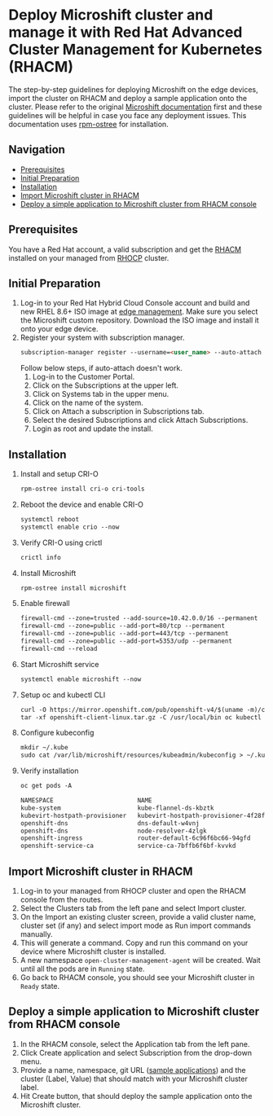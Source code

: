 # Deploy Microshift cluster and manage it with Red Hat Advanced Cluster Management for Kubernetes (RHACM)

The step-by-step guidelines for deploying Microshift on the edge devices, import the cluster on 
RHACM and deploy a sample application onto the cluster. Please refer to the original 
[Microshift documentation](https://microshift.io/docs/getting-started/) first and these guidelines will be helpful 
in case you face any deployment issues. This documentation uses [rpm-ostree](https://rpm-ostree.readthedocs.io/en/stable/) for installation.

## Navigation

- [Prerequisites](#prerequisites)
- [Initial Preparation](#initial-preparation)
- [Installation](#installation)
- [Import Microshift cluster in RHACM](#import-microshift-cluster-in-rhacm)
- [Deploy a simple application to Microshift cluster from RHACM console](#deploy-a-simple-application-to-microshift-cluster-from-rhacm-console)

## Prerequisites

You have a Red Hat account, a valid subscription and get the 
[RHACM](https://access.redhat.com/documentation/en-us/red_hat_advanced_cluster_management_for_kubernetes/2.6/html/install/index) installed on your managed from
[RHOCP](https://access.redhat.com/documentation/en-us/openshift_container_platform/4.11/html/installing/index) cluster.

## Initial Preparation

1. Log-in to your Red Hat Hybrid Cloud Console account and build and new RHEL 8.6+ ISO image at [edge management](https://console.redhat.com/edge/manage-images). 
Make sure you select the Microshift custom repository. Download the ISO image and install it onto your edge device.
2. Register your system with subscription manager.
   ```markdown
   subscription-manager register --username=<user_name> --auto-attach
   ```
   Follow below steps, if auto-attach doesn't work.
   1. Log-in to the Customer Portal.
   2. Click on the Subscriptions at the upper left.
   3. Click on Systems tab in the upper menu.
   4. Click on the name of the system.
   5. Click on Attach a subscription in Subscriptions tab.
   6. Select the desired Subscriptions and click Attach Subscriptions.
   7. Login as root and update the install.

## Installation

1. Install and setup CRI-O
   ```markdown
   rpm-ostree install cri-o cri-tools
   ```
2. Reboot the device and enable CRI-O
   ```markdown
   systemctl reboot
   systemctl enable crio --now
   ```
3. Verify CRI-O using crictl
   ```markdown
   crictl info
   ```
4. Install Microshift
   ```markdown
   rpm-ostree install microshift
   ```
5. Enable firewall
   ```markdown
   firewall-cmd --zone=trusted --add-source=10.42.0.0/16 --permanent
   firewall-cmd --zone=public --add-port=80/tcp --permanent
   firewall-cmd --zone=public --add-port=443/tcp --permanent
   firewall-cmd --zone=public --add-port=5353/udp --permanent
   firewall-cmd --reload
   ```
6. Start Microshift service
   ```markdown
   systemctl enable microshift --now
   ```
7. Setup oc and kubectl CLI
   ```markdown
   curl -O https://mirror.openshift.com/pub/openshift-v4/$(uname -m)/clients/ocp/stable/openshift-client-linux.tar.gz
   tar -xf openshift-client-linux.tar.gz -C /usr/local/bin oc kubectl
   ```
8. Configure kubeconfig
   ```markdown
   mkdir ~/.kube
   sudo cat /var/lib/microshift/resources/kubeadmin/kubeconfig > ~/.kube/config
   ```
9. Verify installation
   ```markdown
   oc get pods -A
   
   NAMESPACE                       NAME                                  READY   STATUS    RESTARTS   AGE
   kube-system                     kube-flannel-ds-kbztk                 1/1     Running   0          10m
   kubevirt-hostpath-provisioner   kubevirt-hostpath-provisioner-4f28f   1/1     Running   0          6m29s
   openshift-dns                   dns-default-w4vnj                     2/2     Running   0          10m
   openshift-dns                   node-resolver-4zlgk                   1/1     Running   0          10m
   openshift-ingress               router-default-6c96f6bc66-94gfd       1/1     Running   0          10m
   openshift-service-ca            service-ca-7bffb6f6bf-kvvkd           1/1     Running   0          10m
   ```

## Import Microshift cluster in RHACM

1. Log-in to your managed from RHOCP cluster and open the RHACM console from the routes.
2. Select the Clusters tab from the left pane and select Import cluster.
3. On the Import an existing cluster screen, provide a valid cluster name, cluster set (if any) and select import mode as Run import commands manually.
4. This will generate a command. Copy and run this command on your device where Microshift cluster is installed.
5. A new namespace `open-cluster-management-agent` will be created. Wait until all the pods are in `Running` state.
6. Go back to RHACM console, you should see your Microshift cluster in `Ready` state.

## Deploy a simple application to Microshift cluster from RHACM console

1. In the RHACM console, select the Application tab from the left pane.
2. Click Create application and select Subscription from the drop-down menu.
3. Provide a name, namespace, git URL ([sample applications](https://github.com/stolostron/application-samples)) and the cluster (Label, Value) that should match with 
your Microshift cluster label.
4. Hit Create button, that should deploy the sample application onto the Microshift cluster.